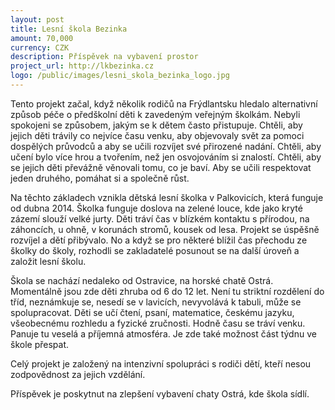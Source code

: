 ```yaml
---
layout: post
title: Lesní škola Bezinka
amount: 70,000
currency: CZK
description: Příspěvek na vybavení prostor
project_url: http://lkbezinka.cz
logo: /public/images/lesni_skola_bezinka_logo.jpg
---
```


Tento projekt začal, když několik rodičů na Frýdlantsku hledalo alternativní způsob péče o předškolní děti k zavedeným veřejným školkám. Nebyli spokojeni se způsobem, jakým se k dětem často přistupuje. Chtěli, aby jejich děti trávily co nejvíce času venku, aby objevovaly svět za pomoci dospělých průvodců a aby se učili rozvíjet své přirozené nadání. Chtěli, aby učení bylo více hrou a tvořením, než jen osvojováním si znalostí. Chtěli, aby se jejich děti převážně věnovali tomu, co je baví. Aby se učili respektovat jeden druhého, pomáhat si a společně růst.

Na těchto základech vznikla dětská lesní školka v Palkovicích, která funguje od dubna 2014. Školka funguje doslova na zelené louce, kde jako kryté zázemí slouží velké jurty. Děti tráví čas v blízkém kontaktu s přírodou, na záhoncích, u ohně, v korunách stromů, kousek od lesa. Projekt se úspěšně rozvíjel a dětí přibývalo. No a když se pro některé blížil čas přechodu ze školky do školy, rozhodli se zakladatelé posunout se na další úroveň a založit lesní školu.

Škola se nachází nedaleko od Ostravice, na horské chatě Ostrá. Momentálně jsou zde děti zhruba od 6 do 12 let. Není tu striktní rozdělení do tříd, neznámkuje se, nesedí se v lavicích, nevyvolává k tabuli, může se spolupracovat. Děti se učí čtení, psaní, matematice, českému jazyku, všeobecnému rozhledu a fyzické zručnosti. Hodně času se tráví venku. Panuje tu veselá a příjemná atmosféra. Je zde také možnost část týdnu ve škole přespat.

Celý projekt je založený na intenzivní spolupráci s rodiči dětí, kteří nesou zodpovědnost za jejich vzdělání.

Příspěvek je poskytnut na zlepšení vybavení chaty Ostrá, kde škola sídlí.

